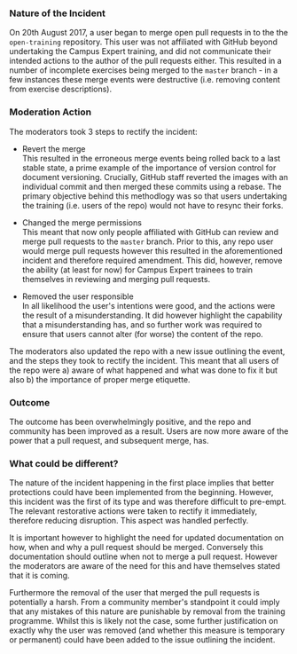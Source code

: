 ### Nature of the Incident
On 20th August 2017, a user began to merge open pull requests in to the the `open-training` repository. This user was not affiliated with GitHub beyond undertaking the Campus Expert training, and did not communicate their intended actions to the author of the pull requests either. This resulted in a number of incomplete exercises being merged to the `master` branch - in a few instances these merge events were destructive (i.e. removing content from exercise descriptions).

### Moderation Action
The moderators took 3 steps to rectify the incident:  

- Revert the merge  
    This resulted in the erroneous merge events being rolled back to a last stable state, a prime example of the importance of version control for document versioning. Crucially, GitHub staff reverted the images with an individual commit and then merged these commits using a rebase. The primary objective behind this methodlogy was so that users undertaking the training (i.e. users of the repo) would not have to resync their forks.  
  
  
- Changed the merge permissions  
    This meant that now only people affiliated with GitHub can review and merge pull requests to the `master` branch. Prior to this, any repo user would merge pull requests however this resulted in the aforementioned incident and therefore required amendment. This did, however, remove the ability (at least for now) for Campus Expert trainees to train themselves in reviewing and merging pull requests.  
    

- Removed the user responsible  
    In all likelihood the user's intentions were good, and the actions were the result of a misunderstanding. It did however highlight the capability that a misunderstanding has, and so further work was required to ensure that users cannot alter (for worse) the content of the repo.  

The moderators also updated the repo with a new issue outlining the event, and the steps they took to rectify the incident. This meant that all users of the repo were a) aware of what happened and what was done to fix it but also b) the importance of proper merge etiquette.

### Outcome
The outcome has been overwhelmingly positive, and the repo and community has been improved as a result. Users are now more aware of the power that a pull request, and subsequent merge, has.

### What could be different?
The nature of the incident happening in the first place implies that better protections could have been implemented from the beginning. However, this incident was the first of its type and was therefore difficult to pre-empt. The relevant restorative actions were taken to rectify it immediately, therefore reducing disruption. This aspect was handled perfectly.

It is important however to highlight the need for updated documentation on how, when and why a pull request should be merged. Conversely this documentation should outline when not to merge a pull request. However the moderators are aware of the need for this and have themselves stated that it is coming.

Furthermore the removal of the user that merged the pull requests is potentially a harsh. From a community member's standpoint it could imply that any mistakes of this nature are punishable by removal from the training programme. Whilst this is likely not the case, some further justification on exactly why the user was removed (and whether this measure is temporary or permanent) could have been added to the issue outlining the incident.